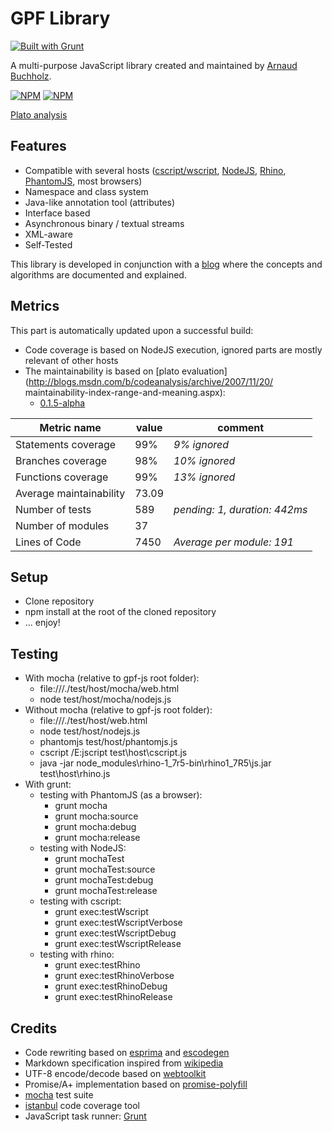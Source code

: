 # GPF Library
[![Built with Grunt](https://cdn.gruntjs.com/builtwith.png)](http://gruntjs.com/)

A multi-purpose JavaScript library created and maintained by
[Arnaud Buchholz](http://gpf-js.blogspot.com/).

[![NPM](https://nodei.co/npm/gpf-js.png?downloads=true&&downloadRank=true&stars=true)](https://nodei.co/npm/gpf-js/)
[![NPM](https://nodei.co/npm-dl/gpf-js.png?months=3&height=3)](https://nodei.co/npm/gpf-js/)

[Plato analysis](http://arnaudbuchholz.github.io/plato/gpf-js/index.html)

## Features

* Compatible with several hosts
([cscript/wscript](http://technet.microsoft.com/en-us/library/bb490887.aspx),
[NodeJS](http://nodejs.org/), [Rhino](https://developer.mozilla.org/en-US/docs/Mozilla/Projects/Rhino),
[PhantomJS](http://phantomjs.org/), most browsers)
* Namespace and class system
* Java-like annotation tool (attributes)
* Interface based
* Asynchronous binary / textual streams
* XML-aware
* Self-Tested

This library is developed in conjunction with a
[blog](http://gpf-js.blogspot.com/) where the concepts and algorithms are
documented and explained.

## Metrics

This part is automatically updated upon a successful build:
* Code coverage is based on NodeJS execution, ignored parts are mostly relevant of other hosts
* The maintainability is based on [plato evaluation](http://blogs.msdn.com/b/codeanalysis/archive/2007/11/20/
maintainability-index-range-and-meaning.aspx):
  * [0.1.5-alpha](https://arnaudbuchholz.github.io/gpf/0.1.5-alpha/plato/index.html)

Metric name | value | comment
----- | ----- | -----
Statements coverage|99%|*9% ignored*
Branches coverage|98%|*10% ignored*
Functions coverage|99%|*13% ignored*
Average maintainability|73.09|
Number of tests|589|*pending: 1, duration: 442ms*
Number of modules|37|
Lines of Code|7450|*Average per module: 191*

## Setup

* Clone repository
* npm install at the root of the cloned repository
* ... enjoy!

## Testing

* With mocha (relative to gpf-js root folder):
    * file:///./test/host/mocha/web.html
    * node test/host/mocha/nodejs.js
* Without mocha (relative to gpf-js root folder):
    * file:///./test/host/web.html
    * node test/host/nodejs.js
    * phantomjs test/host/phantomjs.js
    * cscript /E:jscript test\host\cscript.js
    * java -jar node_modules\rhino-1_7r5-bin\rhino1_7R5\js.jar test\host\rhino.js
* With grunt:
    * testing with PhantomJS (as a browser):
        * grunt mocha
        * grunt mocha:source
        * grunt mocha:debug
        * grunt mocha:release
    * testing with NodeJS:
        * grunt mochaTest
        * grunt mochaTest:source
        * grunt mochaTest:debug
        * grunt mochaTest:release
    * testing with cscript:
        * grunt exec:testWscript
        * grunt exec:testWscriptVerbose
        * grunt exec:testWscriptDebug
        * grunt exec:testWscriptRelease
    * testing with rhino:
        * grunt exec:testRhino
        * grunt exec:testRhinoVerbose
        * grunt exec:testRhinoDebug
        * grunt exec:testRhinoRelease

## Credits

* Code rewriting based on [esprima](http://esprima.org/) and [escodegen](https://github.com/Constellation/escodegen)
* Markdown specification inspired from [wikipedia](http://en.wikipedia.org/wiki/Markdown)
* UTF-8 encode/decode based on [webtoolkit](http://www.webtoolkit.info/)
* Promise/A+ implementation based on [promise-polyfill](https://github.com/taylorhakes/promise-polyfill)
* [mocha](http://mochajs.org/) test suite
* [istanbul](https://github.com/gotwarlost/istanbul) code coverage tool
* JavaScript task runner: [Grunt](http://gruntjs.com/)
